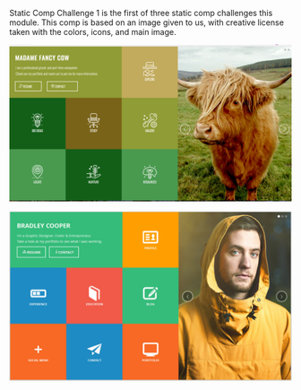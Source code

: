 Static Comp Challenge 1 is the first of three static comp challenges this module. This comp is based on an image given to us, with creative license taken with the colors, icons, and main image. 

![Sasha's Comp](https://github.com/dunbarsa/SD-comp-challenge-1/blob/master/SD-Comp-Challenge-1-Screenshot.png)

![Original Comp](https://github.com/dunbarsa/SD-comp-challenge-1/blob/master/Original-Comp-Challenge-1.png)
